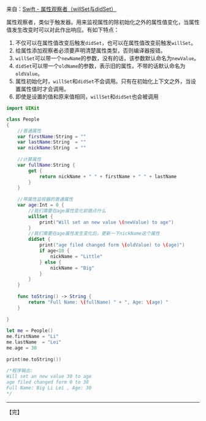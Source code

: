来自：[Swift - 属性观察者（willSet与didSet）](https://www.hangge.com/blog/cache/detail_519.html)



属性观察者，类似于触发器。用来监视属性的除初始化之外的属性值变化，当属性值发生改变时可以对此作出响应。有如下特点：

1. 不仅可以在属性值改变后触发`didSet`，也可以在属性值改变前触发`willSet`。
2. 给属性添加观察者必须要声明清楚属性类型，否则编译器报错。
3. `willSet`可以带一个`newName`的参数，没有的话，该参数默认命名为`newValue`。
4. `didSet`可以带一个`oldName`的参数，表示旧的属性，不带的话默认命名为`oldValue`。
5. 属性初始化时，`willSet`和`didSet`不会调用。只有在初始化上下文之外，当设置属性值时才会调用。
6. 即使是设置的值和原来值相同，`willSet`和`didSet`也会被调用



```swift
import UIKit

class People
{
    //普通属性
    var firstName:String = ""
    var lastName:String  = ""
    var nickName:String  = ""
     
    //计算属性
    var fullName:String {
        get {
            return nickName + " " + firstName + " " + lastName
        }
    }
     
    //带属性监视器的普通属性
    var age:Int = 0 {
        //我们需要在age属性变化前做点什么
        willSet {
            print("Will set an new value \(newValue) to age")
        }
        //我们需要在age属性发生变化后，更新一下nickName这个属性
        didSet {
            print("age filed changed form \(oldValue) to \(age)")
            if age<10 {
                nickName = "Little"
            } else {
                nickName = "Big"
            }
        }
    }
     
    func toString() -> String {
        return "Full Name: \(fullName) " + ", Age: \(age) "
    }
     
}
 
let me = People()
me.firstName = "Li"
me.lastName  = "Lei"
me.age = 30
 
print(me.toString())
 
/*程序输出:
Will set an new value 30 to age
age filed changed form 0 to 30
Full Name: Big Li Lei , Age: 30
*/
```

---

【完】